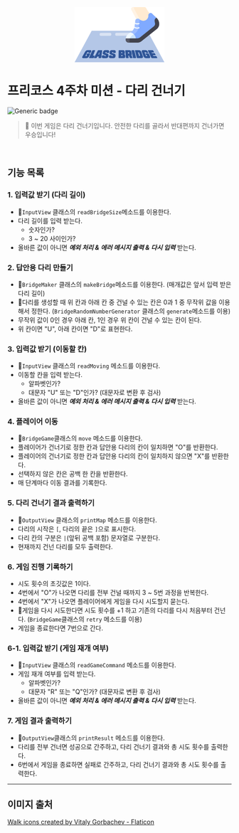 <p align="center">
    <img src="./mainbanner.png" alt="메인배너" width="40%">
</p>

# 프리코스 4주차 미션 - 다리 건너기
![Generic badge](https://img.shields.io/badge/language-java-green.svg)
> 📢 이번 게임은 다리 건너기입니다. 안전한 다리를 골라서 반대편까지 건너가면 우승입니다!
<br>

## 기능 목록

### 1. 입력값 받기 (다리 길이)
- 🚨`InputView` 클래스의 `readBridgeSize`메소드를 이용한다.
- 다리 길이를 입력 받는다.
  - 숫자인가?
  - 3 ~ 20 사이인가?
- 올바른 값이 아니면 <i><b>예외 처리 & 에러 메시지 출력 & 다시 입력</b></i> 받는다.

### 2. 답안용 다리 만들기
- 🚨`BridgeMaker` 클래스의 `makeBridge`메소드를 이용한다. (매개값은 앞서 입력 받은 다리 길이)
- 🚨다리를 생성할 때 위 칸과 아래 칸 중 건널 수 있는 칸은 0과 1 중 무작위 값을 이용해서 정한다. (`BridgeRandomNumberGenerator` 클래스의 `generate`메소드를 이용)
- 무작위 값이 0인 경우 아래 칸, 1인 경우 위 칸이 건널 수 있는 칸이 된다.
- 위 칸이면 "U", 아래 칸이면 "D"로 표현한다.

### 3. 입력값 받기 (이동할 칸)
- 🚨`InputView` 클래스의 `readMoving` 메소드를 이용한다.
- 이동할 칸을 입력 받는다.
  - 알파벳인가?
  - 대문자 "U" 또는 "D"인가? (대문자로 변환 후 검사)
- 올바른 값이 아니면 <i><b>예외 처리 & 에러 메시지 출력 & 다시 입력</b></i> 받는다.

### 4. 플레이어 이동
- 🚨`BridgeGame`클래스의 `move` 메소드를 이용한다.
- 플레이어가 건너기로 정한 칸과 답안용 다리의 칸이 일치하면 "O"를 반환한다.
- 플레이어의 건너기로 정한 칸과 답안용 다리의 칸이 일치하지 않으면 "X"를 반환한다.
- 선택하지 않은 칸은 공백 한 칸을 반환한다.
- 매 단계마다 이동 결과를 기록한다.

### 5. 다리 건너기 결과 출력하기
- 🚨`OutputView` 클래스의 `printMap` 메소드를 이용한다.
- 다리의 시작은 `[`, 다리의 끝은 `]`으로 표시한다.
- 다리 칸의 구분은 `|`(앞뒤 공백 포함) 문자열로 구분한다.
- 현재까지 건넌 다리를 모두 출력한다.

### 6. 게임 진행 기록하기
- 시도 횟수의 초깃값은 1이다.
- 4번에서 "O"가 나오면 다리를 전부 건널 때까지 3 ~ 5번 과정을 반복한다.
- 4번에서 "X"가 나오면 플레이어에게 게임을 다시 시도할지 묻는다.
- 🚨게임을 다시 시도한다면 시도 횟수를 +1 하고 기존의 다리를 다시 처음부터 건넌다. (`BridgeGame`클래스의 `retry` 메소드를 이용)
- 게임을 종료한다면 7번으로 간다.

### 6-1. 입력값 받기 (게임 재개 여부)
- 🚨`InputView` 클래스의 `readGameCommand` 메소드를 이용한다.
- 게임 재개 여부를 입력 받는다.
  - 알파벳인가?
  - 대문자 "R" 또는 "Q"인가? (대문자로 변환 후 검사)
- 올바른 값이 아니면 <i><b>예외 처리 & 에러 메시지 출력 & 다시 입력</b></i> 받는다.

### 7. 게임 결과 출력하기
- 🚨`OutputView`클래스의 `printResult` 메소드를 이용한다.
- 다리를 전부 건너면 성공으로 간주하고, 다리 건너기 결과와 총 시도 횟수를 출력한다.
- 6번에서 게임을 종료하면 실패로 간주하고, 다리 건너기 결과와 총 시도 횟수를 출력한다.

---
## 이미지 출처
<a href="https://www.flaticon.com/free-icons/walk" title="walk icons">Walk icons created by Vitaly Gorbachev - Flaticon</a>
